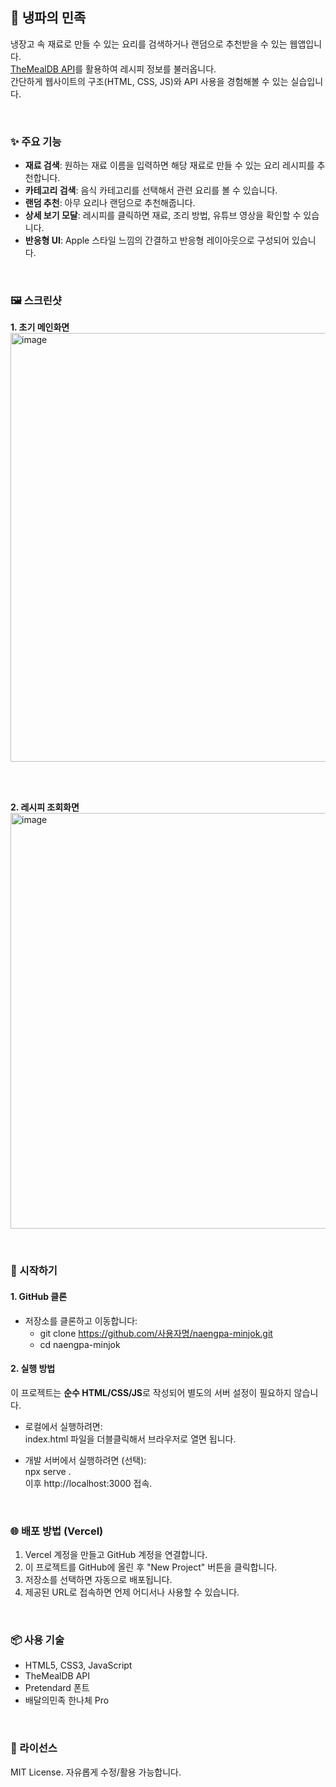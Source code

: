## 🍴 냉파의 민족

냉장고 속 재료로 만들 수 있는 요리를 검색하거나 랜덤으로 추천받을 수 있는 웹앱입니다.  
[TheMealDB API](https://www.themealdb.com/api.php)를 활용하여 레시피 정보를 불러옵니다. <br/>
간단하게 웹사이트의 구조(HTML, CSS, JS)와 API 사용을 경험해볼 수 있는 실습입니다.

<br/>

### ✨ 주요 기능
- **재료 검색**: 원하는 재료 이름을 입력하면 해당 재료로 만들 수 있는 요리 레시피를 추천합니다.  
- **카테고리 검색**: 음식 카테고리를 선택해서 관련 요리를 볼 수 있습니다.  
- **랜덤 추천**: 아무 요리나 랜덤으로 추천해줍니다.  
- **상세 보기 모달**: 레시피를 클릭하면 재료, 조리 방법, 유튜브 영상을 확인할 수 있습니다.  
- **반응형 UI**: Apple 스타일 느낌의 간결하고 반응형 레이아웃으로 구성되어 있습니다.

<br/>

### 🖼️ 스크린샷
**1. 초기 메인화면**
<img width="869" height="686" alt="image" src="https://github.com/user-attachments/assets/14e4d84b-ee83-4ec4-8a98-0ed46d65f01a" />

<br/>
<br/>

**2. 레시피 조회화면**
<img width="855" height="665" alt="image" src="https://github.com/user-attachments/assets/e2c6d7c1-af6a-4b75-8365-567e11117f89" />


<br/>

### 🚀 시작하기

#### 1. GitHub 클론
- 저장소를 클론하고 이동합니다:
  - git clone https://github.com/사용자명/naengpa-minjok.git  
  - cd naengpa-minjok

#### 2. 실행 방법
이 프로젝트는 **순수 HTML/CSS/JS**로 작성되어 별도의 서버 설정이 필요하지 않습니다.  

- 로컬에서 실행하려면:  
  index.html 파일을 더블클릭해서 브라우저로 열면 됩니다.

- 개발 서버에서 실행하려면 (선택):  
  npx serve .  
  이후 http://localhost:3000 접속.

<br/>

### 🌐 배포 방법 (Vercel)
1. Vercel 계정을 만들고 GitHub 계정을 연결합니다.  
2. 이 프로젝트를 GitHub에 올린 후 "New Project" 버튼을 클릭합니다.  
3. 저장소를 선택하면 자동으로 배포됩니다.  
4. 제공된 URL로 접속하면 언제 어디서나 사용할 수 있습니다.  

<br/>

### 📦 사용 기술
- HTML5, CSS3, JavaScript  
- TheMealDB API  
- Pretendard 폰트  
- 배달의민족 한나체 Pro  

<br/>

### 📄 라이선스
MIT License. 자유롭게 수정/활용 가능합니다.
